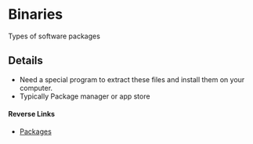 # Binaries
Types of software packages

## Details
- Need a special program to extract these files and install them on your computer.
- Typically Package manager or app store

#### Reverse Links
- [Packages](./Packages.md)